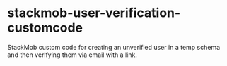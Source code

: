 stackmob-user-verification-customcode
=====================================

StackMob custom code for creating an unverified user in a temp schema and then verifying them via email with a link.
